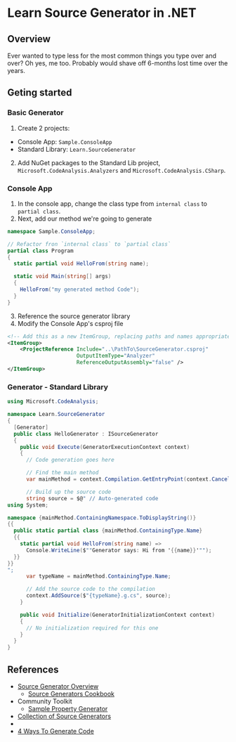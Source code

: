 # Learn Source Generator in .NET

## Overview

Ever wanted to type less for the most common things you type over and over? Oh yes, me too. Probably would shave off 6-months lost time over the years.


## Geting started

### Basic Generator

1. Create 2 projects:
  * Console App: `Sample.ConsoleApp`
  * Standard Library: `Learn.SourceGenerator`
2. Add NuGet packages to the Standard Lib project, `Microsoft.CodeAnalysis.Analyzers` and `Microsoft.CodeAnalysis.CSharp`.

### Console App

1. In the console app, change the class type from `internal class` to `partial class`.
2. Next, add our method we're going to generate

```cs
namespace Sample.ConsoleApp;

// Refactor fron `internal class` to `partial class`
partial class Program
{
  static partial void HelloFrom(string name);

  static void Main(string[] args)
  {
    HelloFrom("my generated method Code");
  }
}
```

3. Reference the source generator library
4. Modify the Console App's csproj file

```xml
<!-- Add this as a new ItemGroup, replacing paths and names appropriately -->
<ItemGroup>
    <ProjectReference Include="..\PathTo\SourceGenerator.csproj"
                      OutputItemType="Analyzer"
                      ReferenceOutputAssembly="false" />
</ItemGroup>
```

### Generator - Standard Library

```cs
using Microsoft.CodeAnalysis;

namespace Learn.SourceGenerator
{
  [Generator]
  public class HelloGenerator : ISourceGenerator
  {
    public void Execute(GeneratorExecutionContext context)
    {
      // Code generation goes here

      // Find the main method
      var mainMethod = context.Compilation.GetEntryPoint(context.CancellationToken);

      // Build up the source code
      string source = $@" // Auto-generated code
using System;

namespace {mainMethod.ContainingNamespace.ToDisplayString()}
{{
  public static partial class {mainMethod.ContainingType.Name}
  {{
    static partial void HelloFrom(string name) =>
      Console.WriteLine($""Generator says: Hi from '{{name}}'"");
  }}
}}
";
      var typeName = mainMethod.ContainingType.Name;

      // Add the source code to the compilation
      context.AddSource($"{typeName}.g.cs", source);
    }

    public void Initialize(GeneratorInitializationContext context)
    {
      // No initialization required for this one
    }
  }
}
```

## References

* [Source Generator Overview](https://learn.microsoft.com/en-us/dotnet/csharp/roslyn-sdk/source-generators-overview)
  * [Source Generators Cookbook](https://github.com/dotnet/roslyn/blob/main/docs/features/source-generators.cookbook.md)
* Community Toolkit
  * [Sample Property Generator](https://github.com/CommunityToolkit/dotnet/blob/main/CommunityToolkit.Mvvm.SourceGenerators/ComponentModel/ObservablePropertyGenerator.cs)
* [Collection of Source Generators](https://github.com/amis92/csharp-source-generators)
* [](https://devblogs.microsoft.com/dotnet/introducing-c-source-generators/)
* [4 Ways To Generate Code](https://levelup.gitconnected.com/four-ways-to-generate-code-in-c-including-source-generators-in-net-5-9e6817db425)
